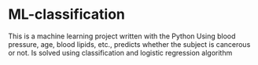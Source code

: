 # ML-classification
This is a machine learning project written with the Python  Using blood pressure, age, blood lipids, etc., predicts whether the subject is cancerous or not.  Is solved using classification and logistic regression algorithm
